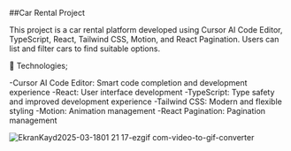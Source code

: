 ##Car Rental Project

This project is a car rental platform developed using Cursor AI Code Editor, TypeScript, React, Tailwind CSS, Motion, and React Pagination. Users can list and filter cars to find suitable options.


🚀 Technologies;


-Cursor AI Code Editor: Smart code completion and development experience
-React: User interface development
-TypeScript: Type safety and improved development experience
-Tailwind CSS: Modern and flexible styling
-Motion: Animation management
-React Pagination: Pagination management


![EkranKayd2025-03-1801 21 17-ezgif com-video-to-gif-converter](https://github.com/user-attachments/assets/1aa0ad86-3b19-497b-91f4-cf82ac2e584b)


